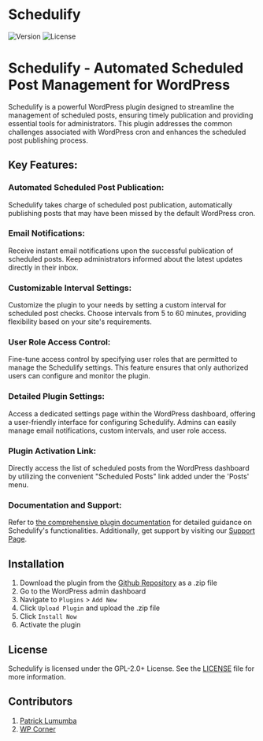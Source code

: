 # Schedulify

![Version](https://img.shields.io/badge/version-1.0.0-blue)
![License](https://img.shields.io/badge/license-GPL--2.0%2B-green)

# Schedulify - Automated Scheduled Post Management for WordPress

Schedulify is a powerful WordPress plugin designed to streamline the management of scheduled posts, ensuring timely publication 
and providing essential tools for administrators. This plugin addresses the common challenges associated with WordPress cron 
and enhances the scheduled post publishing process.

## Key Features:

### Automated Scheduled Post Publication:

Schedulify takes charge of scheduled post publication, automatically publishing posts that may have been missed by the default WordPress cron.

### Email Notifications:

Receive instant email notifications upon the successful publication of scheduled posts. Keep administrators informed about the latest updates directly in their inbox.

### Customizable Interval Settings:

Customize the plugin to your needs by setting a custom interval for scheduled post checks. Choose intervals from 5 to 60 minutes, providing flexibility based on your site's requirements.

### User Role Access Control:

Fine-tune access control by specifying user roles that are permitted to manage the Schedulify settings. This feature ensures that only authorized users can configure and monitor the plugin.

### Detailed Plugin Settings:

Access a dedicated settings page within the WordPress dashboard, offering a user-friendly interface for configuring Schedulify. Admins can easily manage email notifications, custom intervals, and user role access.

### Plugin Activation Link:

Directly access the list of scheduled posts from the WordPress dashboard by utilizing the convenient "Scheduled Posts" link added under the 'Posts' menu.

### Documentation and Support:

Refer to [the comprehensive plugin documentation](https://wpcorner.co/docs/schedulify/) for detailed guidance on Schedulify's functionalities. Additionally, get support by visiting our [Support Page](https://wpcorner.co/contact).

## Installation

1. Download the plugin from the [Github Repository](https://github.com/lumumbapl/Schedulify) as a .zip file
2. Go to the WordPress admin dashboard
3. Navigate to `Plugins` > `Add New`
4. Click `Upload Plugin` and upload the .zip file
5. Click `Install Now`
6. Activate the plugin

## License

Schedulify is licensed under the GPL-2.0+ License. See the [LICENSE](http://www.gnu.org/licenses/gpl-2.0.txt) file for more information.

## Contributors

1. [Patrick Lumumba](https://github.com/lumumbapl)
2. [WP Corner](https://github.com/wpcorner)

